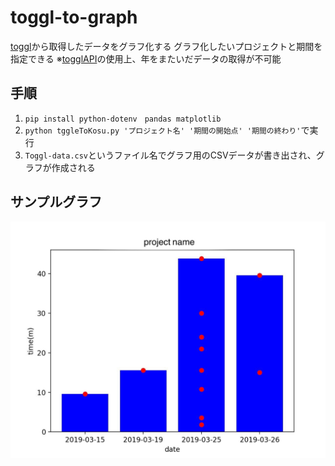 # toggl-to-graph
[toggl](https://toggl.com/)から取得したデータをグラフ化する
グラフ化したいプロジェクトと期間を指定できる
※[togglAPI](https://github.com/toggl/toggl_api_docs/blob/master/reports/detailed.md)の使用上、年をまたいだデータの取得が不可能

## 手順
1. `pip install python-dotenv　pandas matplotlib`
2. `python tggleToKosu.py 'プロジェクト名' '期間の開始点' '期間の終わり'`で実行
3. `Toggl-data.csv`というファイル名でグラフ用のCSVデータが書き出され、グラフが作成される

## サンプルグラフ
<img src="graph_sample.jpg">
